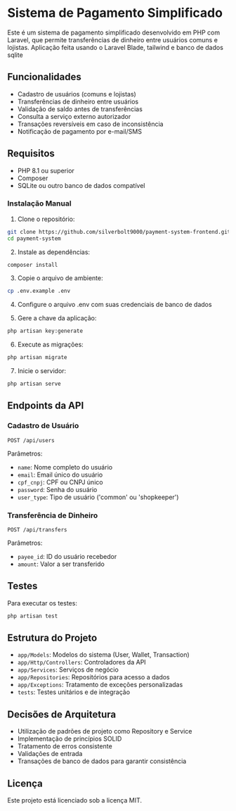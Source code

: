 # Sistema de Pagamento Simplificado

Este é um sistema de pagamento simplificado desenvolvido em PHP com Laravel, que permite transferências de dinheiro entre usuários comuns e lojistas.
Aplicação feita usando o Laravel Blade, tailwind e banco de dados sqlite  

## Funcionalidades

- Cadastro de usuários (comuns e lojistas)
- Transferências de dinheiro entre usuários
- Validação de saldo antes de transferências
- Consulta a serviço externo autorizador
- Transações reversíveis em caso de inconsistência
- Notificação de pagamento por e-mail/SMS

## Requisitos

- PHP 8.1 ou superior
- Composer
- SQLite ou outro banco de dados compatível


### Instalação Manual

1. Clone o repositório:
```bash
git clone https://github.com/silverbolt9000/payment-system-frontend.git
cd payment-system
```

2. Instale as dependências:
```bash
composer install
```

3. Copie o arquivo de ambiente:
```bash
cp .env.example .env
```

4. Configure o arquivo .env com suas credenciais de banco de dados

5. Gere a chave da aplicação:
```bash
php artisan key:generate
```

6. Execute as migrações:
```bash
php artisan migrate
```

7. Inicie o servidor:
```bash
php artisan serve
```

## Endpoints da API

### Cadastro de Usuário
```
POST /api/users
```
Parâmetros:
- `name`: Nome completo do usuário
- `email`: Email único do usuário
- `cpf_cnpj`: CPF ou CNPJ único
- `password`: Senha do usuário
- `user_type`: Tipo de usuário ('common' ou 'shopkeeper')

### Transferência de Dinheiro
```
POST /api/transfers
```
Parâmetros:
- `payee_id`: ID do usuário recebedor
- `amount`: Valor a ser transferido

## Testes

Para executar os testes:

```bash
php artisan test
```

## Estrutura do Projeto

- `app/Models`: Modelos do sistema (User, Wallet, Transaction)
- `app/Http/Controllers`: Controladores da API
- `app/Services`: Serviços de negócio
- `app/Repositories`: Repositórios para acesso a dados
- `app/Exceptions`: Tratamento de exceções personalizadas
- `tests`: Testes unitários e de integração

## Decisões de Arquitetura

- Utilização de padrões de projeto como Repository e Service
- Implementação de princípios SOLID
- Tratamento de erros consistente
- Validações de entrada
- Transações de banco de dados para garantir consistência

## Licença

Este projeto está licenciado sob a licença MIT.

